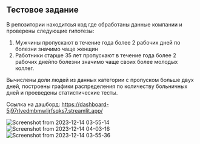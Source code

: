 ## Тестовое задание 

В репозитории находитсья код где обработаны данные компании и проверены следующие гипотезы:
1) Мужчины пропускают в течение года более 2 рабочих дней по
болезни значимо чаще женщин
2) Работники старше 35 лет пропускают в течение года более 2 рабочих
днейпо болезни значимо чаще своих более молодых коллег.

Вычислены доли людей из данных категории с пропуском больше двух дней, построены графики распределения по количеству больничных дней и проеведены статистические тесты. 

Ссылка на дашборд: https://dashboard-5j97rlvedmbmwljrfsqks7.streamlit.app/

![Screenshot from 2023-12-14 03-55-14](https://github.com/mi12q/Dashboard/assets/94108357/7e4e7803-ec97-4776-8e76-4e279d96a53a)
![Screenshot from 2023-12-14 04-03-16](https://github.com/mi12q/Dashboard/assets/94108357/7e8b1306-5b81-4e10-8367-d4eb34fad310)
![Screenshot from 2023-12-14 03-55-36](https://github.com/mi12q/Dashboard/assets/94108357/08efbc74-cd92-4e99-aa24-a30a732cbb13)

